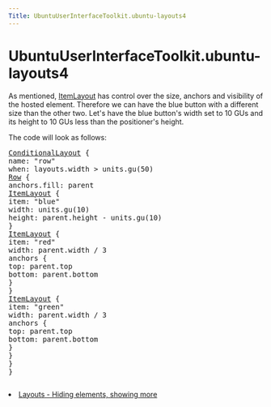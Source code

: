 ```yaml
---
Title: UbuntuUserInterfaceToolkit.ubuntu-layouts4
---
```


# UbuntuUserInterfaceToolkit.ubuntu-layouts4

<span class="subtitle"></span>
<!-- $$$ubuntu-layouts4.html-description -->
<p>As mentioned, <a href="Ubuntu.Layouts.ItemLayout.md">ItemLayout</a> has control over the size, anchors and visibility of the hosted element. Therefore we can have the blue button with a different size than the other two. Let's have the blue button's width set to 10 GUs and its height to 10 GUs less than the positioner's height.</p>
<p>The code will look as follows:</p>
<pre class="qml"><span class="type"><a href="Ubuntu.Layouts.ConditionalLayout.md">ConditionalLayout</a></span> {
<span class="name">name</span>: <span class="string">&quot;row&quot;</span>
<span class="name">when</span>: <span class="name">layouts</span>.<span class="name">width</span> <span class="operator">&gt;</span> <span class="name">units</span>.<span class="name">gu</span>(<span class="number">50</span>)
<span class="type"><a href="../sdk-15.04/QtQuick.Row.md">Row</a></span> {
<span class="name">anchors</span>.fill: <span class="name">parent</span>
<span class="type"><a href="Ubuntu.Layouts.ItemLayout.md">ItemLayout</a></span> {
<span class="name">item</span>: <span class="string">&quot;blue&quot;</span>
<span class="name">width</span>: <span class="name">units</span>.<span class="name">gu</span>(<span class="number">10</span>)
<span class="name">height</span>: <span class="name">parent</span>.<span class="name">height</span> <span class="operator">-</span> <span class="name">units</span>.<span class="name">gu</span>(<span class="number">10</span>)
}
<span class="type"><a href="Ubuntu.Layouts.ItemLayout.md">ItemLayout</a></span> {
<span class="name">item</span>: <span class="string">&quot;red&quot;</span>
<span class="name">width</span>: <span class="name">parent</span>.<span class="name">width</span> <span class="operator">/</span> <span class="number">3</span>
<span class="type">anchors</span> {
<span class="name">top</span>: <span class="name">parent</span>.<span class="name">top</span>
<span class="name">bottom</span>: <span class="name">parent</span>.<span class="name">bottom</span>
}
}
<span class="type"><a href="Ubuntu.Layouts.ItemLayout.md">ItemLayout</a></span> {
<span class="name">item</span>: <span class="string">&quot;green&quot;</span>
<span class="name">width</span>: <span class="name">parent</span>.<span class="name">width</span> <span class="operator">/</span> <span class="number">3</span>
<span class="type">anchors</span> {
<span class="name">top</span>: <span class="name">parent</span>.<span class="name">top</span>
<span class="name">bottom</span>: <span class="name">parent</span>.<span class="name">bottom</span>
}
}
}
}</pre>
<p class="centerAlign"><img src="https://developer.ubuntu.com/static/devportal_uploaded/fe648700-662e-4a81-b19a-b7b7b669ee42-../ubuntu-layouts4/images/layout3.png" alt="" /></p>
<!-- @@@ubuntu-layouts4.html -->
<p class="naviNextPrevious footerNavi">
<li><a class="nextPage" href="UbuntuUserInterfaceToolkit.ubuntu-layouts5.md">Layouts - Hiding elements, showing more</a></li>
</p>
